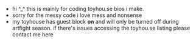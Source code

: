 - hi ^_^ this is mainly for coding toyhou.se bios i make.
- sorry for the messy code i love mess and nonsense
- my toyhouse has guest block **on** and will only be turned off during artfight season. if there's issues accessing the toyhou.se listing please contact me here

<!---
entomologist1/entomologist1 is a ✨ special ✨ repository because its `README.md` (this file) appears on your GitHub profile.
You can click the Preview link to take a look at your changes.
--->
